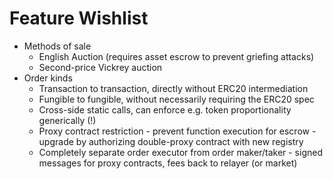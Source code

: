 <!-- TITLE: Feature Wishlist -->
<!-- SUBTITLE: Desirable features for possible future versions of the Wyvern Protocol -->

# Feature Wishlist

* Methods of sale
	* English Auction (requires asset escrow to prevent griefing attacks)
	* Second-price Vickrey auction
* Order kinds
  * Transaction to transaction, directly without ERC20 intermediation
  * Fungible to fungible, without necessarily requiring the ERC20 spec
  * Cross-side static calls, can enforce e.g. token proportionality generically (!)
  * Proxy contract restriction - prevent function execution for escrow - upgrade by authorizing double-proxy contract with new registry
  * Completely separate order executor from order maker/taker - signed messages for proxy contracts, fees back to relayer (or market)